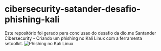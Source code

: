 # cibersecurity-satander-desafio-phishing-kali
Este repositório foi gerado para conclusao do desafio da dio.me Santander Cibersecurity - Criando um phishing no Kali Linux com a ferramenta setoolkit.
![Phishing no Kali Linux]([URL_da_Imagem](https://ibb.co/5gP7BCdZ))
